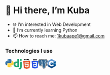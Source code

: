 # 👋 Hi there, I’m Kuba
- 🌐 I’m interested in Web Development
- 🐍 I’m currently learning Python
- 📫 How to reach me: [1kubaape1@gmail.com]("mailto:1kubaape1@gmail.com")

### Technologies I use
<img align="left" alt="LinkedIn" width="26" src="https://github.com/KubaBee/KubaBee/blob/master/python.png?raw=true" />
<img align="left" alt="LinkedIn" width="26" src="https://raw.githubusercontent.com/KubaBee/KubaBee/365e87b7f5df7751b6dc33d8afa8ea23b71b5b32/django.svg" />
<img align="left" alt="LinkedIn" width="31" src="https://github.com/KubaBee/KubaBee/blob/master/html.png?raw=true" />
<img align="left" alt="LinkedIn" width="21" src="https://github.com/KubaBee/KubaBee/blob/master/css.png?raw=true" />
<img align="left" alt="LinkedIn" width="29" src="https://github.com/KubaBee/KubaBee/blob/master/postgres.png?raw=true" />
<img align="left" alt="LinkedIn" width="26" src="https://github.com/KubaBee/KubaBee/blob/master/cpp.png?raw=true" />

